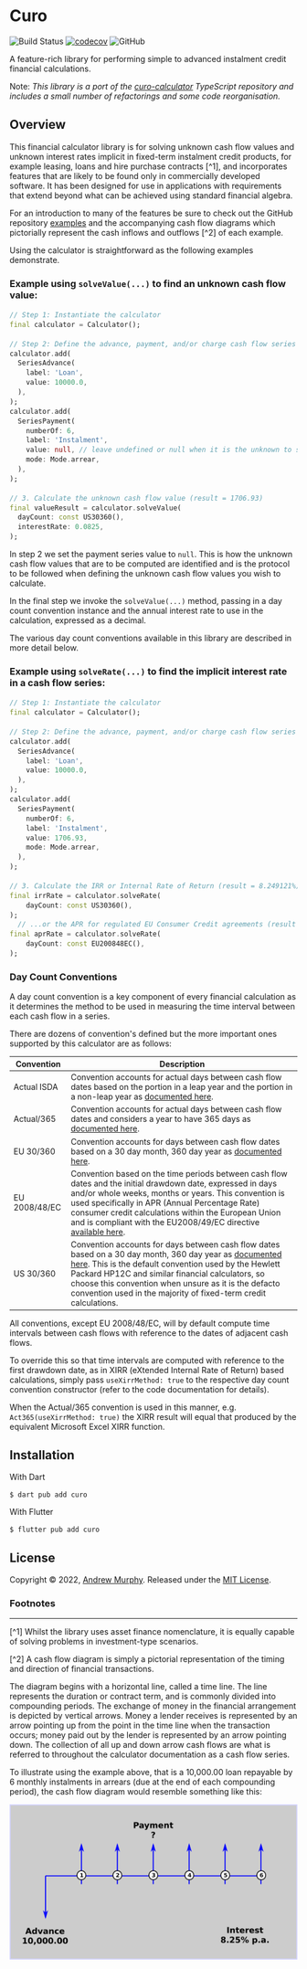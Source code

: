 # Curo

![Build Status](https://github.com/andrewmurphy353/curo/actions/workflows/dart_ci.yml/badge.svg)
[![codecov](https://codecov.io/gh/andrewmurphy353/curo/branch/main/graph/badge.svg?token=YOLLETTV0K)](https://codecov.io/gh/andrewmurphy353/curo)
![GitHub](https://img.shields.io/github/license/andrewmurphy353/curo.svg)

A feature-rich library for performing simple to advanced instalment credit financial calculations.

Note: <i>This library is a port of the [curo-calculator](https://github.com/andrewmurphy353/curo-calculator) TypeScript repository and includes a small number of refactorings and some code reorganisation.</i>

## Overview

This financial calculator library is for solving unknown cash flow values and unknown interest rates implicit in fixed-term instalment credit products, for example leasing, loans and hire purchase contracts [^1], and incorporates features that are likely to be found only in commercially developed software. It has been designed for use in applications with requirements that extend beyond what can be achieved using standard financial algebra.

For an introduction to many of the features be sure to check out the GitHub repository [examples](https://github.com/andrewmurphy353/curo/tree/main/example) and the accompanying cash flow diagrams which pictorially represent the cash inflows and outflows [^2] of each example.

Using the calculator is straightforward as the following examples demonstrate. 

### Example using `solveValue(...)` to find an unknown cash flow value:

```dart
// Step 1: Instantiate the calculator
final calculator = Calculator();

// Step 2: Define the advance, payment, and/or charge cash flow series
calculator.add(
  SeriesAdvance(
    label: 'Loan',
    value: 10000.0,
  ),
);
calculator.add(
  SeriesPayment(
    numberOf: 6,
    label: 'Instalment',
    value: null, // leave undefined or null when it is the unknown to solve
    mode: Mode.arrear,
  ),
);

// 3. Calculate the unknown cash flow value (result = 1706.93)
final valueResult = calculator.solveValue(
  dayCount: const US30360(),
  interestRate: 0.0825,
);
```
In step 2 we set the payment series value to `null`. This is how the unknown cash flow values that are to be computed are identified and is the protocol to be followed when defining the unknown cash flow values you wish to calculate.

In the final step we invoke the `solveValue(...)` method, passing in a day count convention instance and the annual interest rate to use in the calculation, expressed as a decimal. 

The various day count conventions available in this library are described in more detail below.

### Example using `solveRate(...)` to find the implicit interest rate in a cash flow series:

```dart
// Step 1: Instantiate the calculator
final calculator = Calculator();

// Step 2: Define the advance, payment, and/or charge cash flow series
calculator.add(
  SeriesAdvance(
    label: 'Loan',
    value: 10000.0,
  ),
);
calculator.add(
  SeriesPayment(
    numberOf: 6,
    label: 'Instalment',
    value: 1706.93,
    mode: Mode.arrear,
  ),
);

// 3. Calculate the IRR or Internal Rate of Return (result = 8.249121%)
final irrRate = calculator.solveRate(
    dayCount: const US30360(),
);
  // ...or the APR for regulated EU Consumer Credit agreements (result = 8.583131%)
final aprRate = calculator.solveRate(
    dayCount: const EU200848EC(),
);
```

### Day Count Conventions

A day count convention is a key component of every financial calculation as it determines the method to be used in measuring the time interval between each cash flow in a series.

There are dozens of convention's defined but the more important ones supported by this calculator are as follows:

Convention | Description
-----------| -------------
Actual ISDA | Convention accounts for actual days between cash flow dates based on the portion in a leap year and the portion in a non-leap year as [documented here](https://en.wikipedia.org/wiki/Day_count_convention#Actual/Actual_ISDA).
Actual/365 | Convention accounts for actual days between cash flow dates and considers a year to have 365 days as [documented here](https://en.wikipedia.org/wiki/Day_count_convention#Actual/365_Fixed).
EU 30/360 | Convention accounts for days between cash flow dates based on a 30 day month, 360 day year as [documented here](https://en.wikipedia.org/wiki/Day_count_convention#30E/360). 
EU 2008/48/EC | Convention based on the time periods between cash flow dates and the initial drawdown date, expressed in days and/or whole weeks, months or years. This convention is used specifically in APR (Annual Percentage Rate) consumer credit calculations within the European Union and is compliant with the EU2008/49/EC directive [available here](https://publications.europa.eu/en/publication-detail/-/publication/e4945793-f1f9-4527-8a2e-9060378fc302/language-en#).
US 30/360 | Convention accounts for days between cash flow dates based on a 30 day month, 360 day year as  [documented here](https://en.wikipedia.org/wiki/Day_count_convention#30/360_US). This is the default convention used by the Hewlett Packard HP12C and similar financial calculators, so choose this convention when unsure as it is the defacto convention used in the majority of fixed-term credit calculations.

All conventions, except EU 2008/48/EC, will by default compute time intervals between cash flows with reference to the dates of adjacent cash flows.

To override this so that time intervals are computed with reference to the first drawdown date, as in XIRR (eXtended Internal Rate of Return) based calculations, simply pass `useXirrMethod: true` to the respective day count convention constructor (refer to the code documentation for details). 

When the Actual/365 convention is used in this manner, e.g. `Act365(useXirrMethod: true)` the XIRR result will equal that produced by the equivalent Microsoft Excel XIRR function.

## Installation

With Dart
```shell
$ dart pub add curo
```
With Flutter
```shell
$ flutter pub add curo
```

## License

Copyright © 2022, [Andrew Murphy](https://github.com/andrewmurphy353).
Released under the [MIT License](LICENSE).

### Footnotes
---

[^1] Whilst the library uses asset finance nomenclature, it is equally capable of solving problems in investment-type scenarios.

[^2] A cash flow diagram is simply a pictorial representation of the timing and direction of financial transactions.

The diagram begins with a horizontal line, called a time line. The line represents the duration or contract term, and is commonly divided into compounding periods. The exchange of money in the financial arrangement is depicted by vertical arrows. Money a lender receives is represented by an arrow pointing up from the point in the time line when the transaction occurs; money paid out by the lender is represented by an arrow pointing down. The collection of all up and down arrow cash flows are what is referred to throughout the calculator documentation as a cash flow series.

To illustrate using the example above, that is a 10,000.00 loan repayable by 6 monthly instalments in arrears (due at the end of each compounding period), the cash flow diagram would resemble something like this:

![image](https://github.com/andrewmurphy353/curo/raw/main/assets/images/cash_flow_diagram_01.png)
